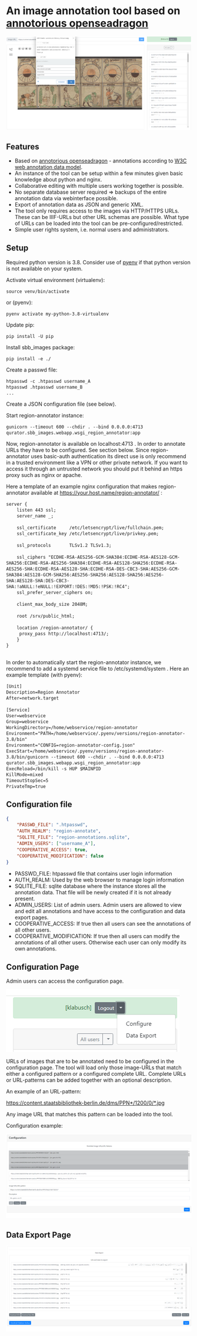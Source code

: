 # An image annotation tool based on [annotorious openseadragon](https://github.com/annotorious/annotorious-openseadragon)

![region-annotator-example](screenshots/region-annotator-example.png?raw=true)

## Features

* Based on [annotorious openseadragon](https://github.com/annotorious/annotorious-openseadragon) - annotations according to [W3C web annotation data model](https://www.w3.org/TR/annotation-model/). 
* An instance of the tool can be setup within a few minutes given basic knowledge about python and nginx. 
* Collaborative editing with multiple users working together is possible.
* No separate database server required => backups of the entire annotation data via webinterface possible.
* Export of annotation data as JSON and generic XML.
* The tool only requires access to the images via HTTP/HTTPS URLs. These can be IIIF-URLs but other URL schemas are possible. What type of URLs can be loaded into the tool can be pre-configured/restricted.
* Simple user rights system, i.e. normal users and administrators.

## Setup

Required python version is 3.8. 
Consider use of [pyenv](https://github.com/pyenv/pyenv) if that python version is not available on your system. 

Activate virtual environment (virtualenv):
```
source venv/bin/activate
```
or (pyenv):
```
pyenv activate my-python-3.8-virtualenv
```

Update pip:
```
pip install -U pip
```
Install sbb_images package:
```
pip install -e ./
```

Create a passwd file:
```
htpasswd -c .htpasswd username_A
htpasswd .htpasswd username_B
...
```

Create a JSON configuration file (see below).

Start region-annotator instance:
```commandline
gunicorn --timeout 600 --chdir . --bind 0.0.0.0:4713 qurator.sbb_images.webapp.wsgi_region_annotator:app
```
Now, region-annotator is available on localhost:4713 . In order to annotate URLs they have to be configured. See section below.
Since region-annotator uses basic-auth authentication its direct use is only recommend in a trusted environment
like a VPN or other private network. If you want to access it through an untrusted network you should put it behind 
an https proxy such as nginx or apache.

Here a template of an example nginx configuration that makes region-annotator available at https://your.host.name/region-annotator/ :
```nginx
server {
    listen 443 ssl;
    server_name _;

    ssl_certificate     /etc/letsencrypt/live/fullchain.pem;
    ssl_certificate_key /etc/letsencrypt/live/privkey.pem;

    ssl_protocols       TLSv1.2 TLSv1.3;

    ssl_ciphers "ECDHE-RSA-AES256-GCM-SHA384:ECDHE-RSA-AES128-GCM-SHA256:ECDHE-RSA-AES256-SHA384:ECDHE-RSA-AES128-SHA256:ECDHE-RSA-AES256-SHA:ECDHE-RSA-AES128-SHA:ECDHE-RSA-DES-CBC3-SHA:AES256-GCM-SHA384:AES128-GCM-SHA256:AES256-SHA256:AES128-SHA256:AES256-SHA:AES128-SHA:DES-CBC3-SHA:!aNULL:!eNULL:!EXPORT:!DES:!MD5:!PSK:!RC4";
    ssl_prefer_server_ciphers on;

    client_max_body_size 2048M;

    root /srv/public_html;
 
    location /region-annotator/ {
     proxy_pass http://localhost:4713/;
    }
}
                 
```
In order to automatically start the region-annotator instance, we recommend to add a systemd service file 
to /etc/systemd/system . Here an example template (with pyenv):
```systemd
[Unit]
Description=Region Annotator
After=network.target

[Service]
User=webservice
Group=webservice
WorkingDirectory=/home/webservice/region-annotator
Environment="PATH=/home/webservice/.pyenv/versions/region-annotator-3.8/bin"
Environment="CONFIG=region-annotator-config.json"
ExecStart=/home/webservice/.pyenv/versions/region-annotator-3.8/bin/gunicorn --timeout 600 --chdir . --bind 0.0.0.0:4713 qurator.sbb_images.webapp.wsgi_region_annotator:app
ExecReload=/bin/kill -s HUP $MAINPID
KillMode=mixed
TimeoutStopSec=5
PrivateTmp=true

```


## Configuration file
```json
{
    "PASSWD_FILE": ".htpasswd",
    "AUTH_REALM": "region-annotate",
    "SQLITE_FILE": "region-annotations.sqlite",
    "ADMIN_USERS": ["username_A"],
    "COOPERATIVE_ACCESS": true,
    "COOPERATIVE_MODIFICATION": false
}
```
* PASSWD_FILE: htpasswd file that contains user login information
* AUTH_REALM: Used by the web browser to manage login information
* SQLITE_FILE: sqlite database where the instance stores all the annotation data. That file will be newly created if it is not already present.
* ADMIN_USERS: List of admin users. Admin users are allowed to view and edit all annotations and have access to the configuration and data export pages.
* COOPERATIVE_ACCESS: If true then all users can see the annotations of all other users.
* COOPERATIVE_MODIFICATION: If true then all users can modify the annotations of all other users. Otherwise each user can only modify its own annotations.

## Configuration Page

Admin users can access the configuration page.

![region-annotator-admin-detail1](screenshots/region-annotator-admin-detail1.png?raw=true)

URLs of images that are to be annotated need to be configured in the configuration page. 
The tool will load only those image-URLs that match either a configured pattern or a configured complete URL. 
Complete URLs or URL-patterns can be added together with an optional description.

An example of an URL-pattern:

https://content.staatsbibliothek-berlin.de/dms/PPN*/1200/0/*.jpg

Any image URL that matches this pattern can be loaded into the tool.

Configuration example:

![region-annotator-configuration](screenshots/region-annotator-configuration.png?raw=true)

## Data Export Page

![region-annotator-export](screenshots/region-annotator-export.png?raw=true)


